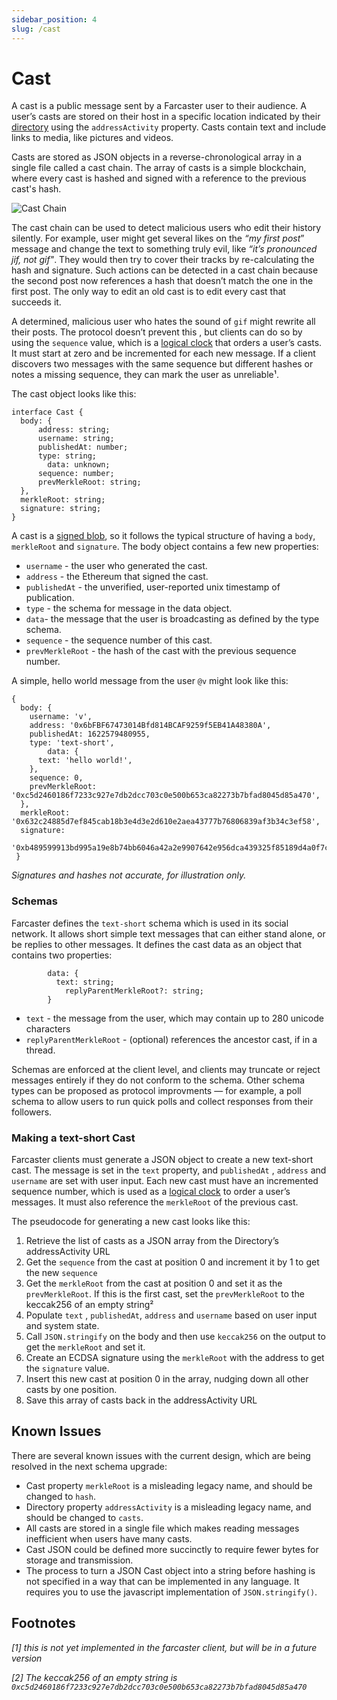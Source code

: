 ```yaml
---
sidebar_position: 4
slug: /cast
---
```


# Cast

A cast is a public message sent by a Farcaster user to their audience. A user’s casts are stored on their host in a specific location indicated by their [directory](https://www.notion.so/Host-84cc5cd6f4ea487e88b203b34fca3ae9) using the `addressActivity` property. Casts contain text and include links to media, like pictures and videos.  

Casts are stored as JSON objects in a reverse-chronological array in a single file called a cast chain. The array of casts is a simple blockchain, where every cast is hashed and signed with a reference to the previous cast's hash. 

![Cast Chain](/img/docs/cast-chain.png)

The cast chain can be used to detect malicious users who edit their history silently. For example, user might get several likes on the *“my first post*” message and change the text to something truly evil, like *“it’s pronounced jif, not gif"*. They would then try to cover their tracks by re-calculating the hash and signature. Such actions can be detected in a cast chain because the second post now references a hash that doesn’t match the one in the first post. The only way to edit an old cast is to edit every cast that succeeds it. 

A determined, malicious user who hates the sound of `gif` might rewrite all their posts. The protocol doesn’t prevent this , but clients can do so by using the `sequence` value, which is a [logical clock](https://en.wikipedia.org/wiki/Logical_clock) that orders a user’s casts. It must start at zero and be incremented for each new message. If a client discovers two messages with the same sequence but different hashes or notes a missing sequence, they can mark the user as unreliable¹.

The cast object looks like this: 

```tsx
interface Cast {
  body: {
	  address: string;
	  username: string;
	  publishedAt: number; 
	  type: string;
		data: unknown;	
	  sequence: number;
	  prevMerkleRoot: string;
  },
  merkleRoot: string;
  signature: string;
}
```

A cast is a [signed blob](https://www.notion.so/Signed-Blob-d6f35b95dd4946e0a208441996612ce4), so it follows the typical structure of having a `body`, `merkleRoot` and `signature`.  The body object contains a few new properties: 

- `username` -  the user who generated  the cast.
- `address` - the Ethereum that signed the cast.
- `publishedAt` - the unverified, user-reported unix timestamp of publication.
- `type` - the schema for message in the data object.
- `data`- the message that the user is broadcasting as defined by the type schema.
- `sequence` - the sequence number of this cast.
- `prevMerkleRoot` - the hash of the cast with the previous sequence number.

A simple, hello world message from the user `@v` might look like this:

```tsx
{
  body: {
    username: 'v',
    address: '0x6bFBF67473014Bfd814BCAF9259f5EB41A48380A',
    publishedAt: 1622579480955,
    type: 'text-short',
		data: {
      text: 'hello world!',
    },
    sequence: 0,
    prevMerkleRoot: '0xc5d2460186f7233c927e7db2dcc703c0e500b653ca82273b7bfad8045d85a470',
  },
  merkleRoot: '0x632c24885d7ef845cab18b3e4d3e2d610e2aea43777b76806839af3b34c3ef58',
  signature:
    '0xb489599913bd995a19e8b74bb6046a42a2e9907642e956dca439325f85189d4a0f7cb06a1c9658a9fc2677b3f37dd6a7fde55f1cc9a759f9873a575731b9c2bc1c',
 }
```

*Signatures and hashes not accurate, for illustration only.*

### Schemas

Farcaster defines the `text-short` schema which is used in its social network. It allows short simple text messages that can either stand alone, or be replies to other messages.  It defines the cast data as an object that contains two properties: 

```tsx
		data: {
		  text: string;
			replyParentMerkleRoot?: string;
		}
```

- `text` - the message from the user, which may contain up to 280 unicode characters
- `replyParentMerkleRoot` - (optional) references the ancestor cast, if in a thread.

Schemas are enforced at the client level, and clients may truncate or reject messages entirely if they do not conform to the schema. Other schema types can be proposed as protocol improvments — for example, a poll schema to allow users to run quick polls and collect responses from their followers. 

### Making a text-short Cast

Farcaster clients must generate a JSON object to create a new text-short cast. The message is set in the `text` property, and  `publishedAt` , `address` and `username` are set with user input. Each new cast must have an incremented sequence number, which is used as a [logical clock](https://en.wikipedia.org/wiki/Logical_clock) to order a user’s messages. It must also reference the `merkleRoot` of the previous cast. 

The pseudocode for generating a new cast looks like this:

1. Retrieve the list of casts as a JSON array from the Directory’s addressActivity URL
2. Get the `sequence` from the cast at position 0 and increment it by 1 to get the new `sequence`
3. Get the `merkleRoot` from the cast at position 0 and set it as the `prevMerkleRoot`. If this is the first cast, set the `prevMerkleRoot` to the keccak256 of an empty string²
4. Populate `text` , `publishedAt`, `address` and `username` based on user input and system state.
5. Call `JSON.stringify` on the body and then use `keccak256` on the output to get the `merkleRoot` and set it.
6. Create an ECDSA signature using the `merkleRoot` with the address to get the `signature` value. 
7. Insert this new cast at position 0 in the array, nudging down all other casts by one position.
8. Save this array of casts back in the addressActivity URL

## Known Issues

There are several known issues with the current design, which are being resolved in the next schema upgrade: 

- Cast property `merkleRoot` is a misleading legacy name, and should be changed to `hash`.
- Directory property `addressActivity` is a misleading legacy name, and should be changed to `casts`.
- All casts are stored in a single file which makes reading messages inefficient when users have many casts.
- Cast JSON could be defined more succinctly to require fewer bytes for storage and transmission.
- The process to turn a JSON Cast object into a string before hashing is not specified in a way that can be implemented in any language. It requires you to use the javascript implementation of `JSON.stringify()`.

## Footnotes

*[1] this is not yet implemented in the farcaster client, but will be in a future version*

*[2] The keccak256 of an empty string is `0xc5d2460186f7233c927e7db2dcc703c0e500b653ca82273b7bfad8045d85a470`*

